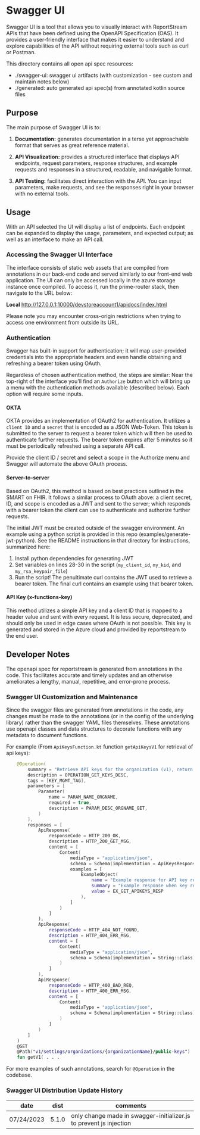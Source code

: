 # Swagger UI

Swagger UI is a tool that allows you to visually interact with ReportStream APIs that have been defined using the OpenAPI
Specification (OAS). It provides a user-friendly interface that makes it easier to understand and explore capabilities of
the API without requiring external tools such as curl or Postman.

This directory contains all open api spec resources:

- ./swagger-ui: swagger ui artifacts (with customization - see custom and maintain notes below)
- ./generated: auto generated api spec(s) from annotated kotlin source files

## Purpose

The main purpose of Swagger UI is to:

1. **Documentation:** generates documentation in a terse yet approachable format that serves as great reference
   material.

2. **API Visualization:** provides a structured interface that displays API endpoints, request parameters, response 
   structures, and example requests and responses in a structured, readable, and navigable format.

3. **API Testing:** facilitates direct interaction with the API. You can input parameters, make requests, and
   see the responses right in your browser with no external tools.

## Usage
With an API selected the UI will display a list of endpoints. Each endpoint can be expanded to display the
usage, parameters, and expected output; as well as an interface to make an API call.

### Accessing the Swagger UI Interface

The interface consists of static web assets that are compiled from annotations in our back-end code and served similarly
to our front-end web application. The UI can only be accessed locally in the azure storage instance once compiled. To
access it, run the prime-router stack, then navigate to the URL below:

**Local** http://127.0.0.1:10000/devstoreaccount1/apidocs/index.html

Please note you may encounter cross-origin restrictions when trying to access one environment from outside its URL.

### Authentication

Swagger has built-in support for authentication; it will map user-provided credentials into the appropriate headers and
even handle obtaining and refreshing a bearer token using OAuth.

Regardless of chosen authentication method, the steps are similar:
Near the top-right of the interface you'll find an `Authorize` button which will bring up a menu with the authentication
methods available (described below). Each option will require some inputs.

####  OKTA

OKTA provides an implementation of OAuth2 for authentication. It utilizes a `client ID` and a `secret` that is encoded
as a JSON Web-Token. This token is submitted to the server to request a bearer token which will then be used to
authenticate further requests. The bearer token expires after 5 minutes so it must be periodically refreshed using a
separate API call.

Provide the client ID / secret and select a scope in the Authorize menu and Swagger will automate the above OAuth process.

#### Server-to-server

Based on OAuth2, this method is based on best practices outlined in the SMART on FHIR. It follows a similar process to
OAuth above: a client secret, ID, and scope is encoded as a JWT and sent to the server; which responds with a bearer
token the client can use to authenticate and authorize further requests.

The initial JWT must be created outside of the swagger environment. An example using a python script is provided in this
repo (examples/generate-jwt-python). See the README instructions in that directory for instructions, summarized here:
1. Install python dependencies for generating JWT
2. Set variables on lines 28-30 in the script (`my_client_id`, `my_kid`, and `my_rsa_keypair_file`)
3. Run the script! The penultimate curl contains the JWT used to retrieve a bearer token. The final curl contains an
   example using that bearer token.

#### API Key (x-functions-key)

This method utilizes a simple API key and a client ID that is mapped to a header value and sent with every request. It
is less secure, deprecated, and should only be used in edge cases where OAuth is not possible. This key is generated
and stored in the Azure cloud and provided by reportstream to the end user.

## Developer Notes

The openapi spec for reportstream is generated from annotations in the code. This facilitates accurate and timely
updates and an otherwise ameliorates a lengthy, manual, repetitive, and error-prone process.

### Swagger UI Customization and Maintenance
Since the swagger files are generated from annotations in the code, any changes must be made to the annotations
(or in the config of the underlying library) rather than the swagger YAML files themselves. These annotations use openapi
classes and data structures to decorate functions with any metadata to document functions.

For example (From `ApiKeysFunction.kt` function `getApiKeysV1` for retrieval of api keys): 

```kotlin
    @Operation(
        summary = "Retrieve API keys for the organization (v1), return API keys when successful",
        description = OPERATION_GET_KEYS_DESC,
        tags = [KEY_MGMT_TAG],
        parameters = [
            Parameter(
                name = PARAM_NAME_ORGNAME,
                required = true,
                description = PARAM_DESC_ORGNAME_GET,
            )
        ],
        responses = [
            ApiResponse(
                responseCode = HTTP_200_OK,
                description = HTTP_200_GET_MSG,
                content = [
                    Content(
                        mediaType = "application/json",
                        schema = Schema(implementation = ApiKeysResponse::class),
                        examples = [
                            ExampleObject(
                                name = "Example response for API key retrieval",
                                summary = "Example response when key retrieved successfully",
                                value = EX_GET_APIKEYS_RESP
                            ),
                        ]
                    )
                ]
            ),
            ApiResponse(
                responseCode = HTTP_404_NOT_FOUND,
                description = HTTP_404_ERR_MSG,
                content = [
                    Content(
                        mediaType = "application/json",
                        schema = Schema(implementation = String::class)
                    )
                ]
            ),
            ApiResponse(
                responseCode = HTTP_400_BAD_REQ,
                description = HTTP_400_ERR_MSG,
                content = [
                    Content(
                        mediaType = "application/json",
                        schema = Schema(implementation = String::class)
                    )
                ]
            )
        ]
    )
    @GET
    @Path("v1/settings/organizations/{organizationName}/public-keys")
    fun getV1( . . . 
```

For more examples of such annotations, search for `@Operation` in the codebase. 

### Swagger UI Distribution Update History

|    date    |  dist |              comments                |
|------------|-------|--------------------------------------------------------------|
| 07/24/2023 | 5.1.0 | only change made in swagger-initializer.js to prevent js injection |
